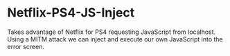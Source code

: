 # Netflix-PS4-JS-Inject
Takes advantage of Netflix for PS4 requesting JavaScript from localhost. Using a MITM attack we can inject and execute our own JavaScript into the error screen.
